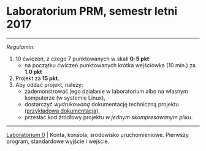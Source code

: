# Laboratorium PRM, semestr letni 2017

--------------------------------------------
*Regulamin*:

1. 10 ćwiczeń, z czego 7 punktowanych w skali __0-5 pkt__:
	* na początku ćwiczeń punktowanych krótka wejściówka (10 min.) za __1.0 pkt__
2. Projekt za __15 pkt__.
3. Aby oddać projekt, należy:
  	* zademonstrować jego działanie w laboratorium albo na własnym komputerze (w systemie Linux),
  	* dostarczyć *wydrukowaną* dokumentację techniczną projektu ([przykładowa dokumentacja](http://staff.elka.pw.edu.pl/~jarabas/dyd/prm/doctech.pdf)),
  	* przesłać kod źródłowy projektu *w jednym skompresowanym pliku*.

--------------------------------------------

[Laboratorium 0](?lab0) | Konta, konsola, środowisko uruchomieniowe. Pierwszy program, standardowe wyjście i wejście.
<!---
[Laboratorium 1](?lab1) | Typy proste, "typ" łańcuchowy. Stałe i zmienne. Podstawowe operacje arytmetyczne. | [Przykładowe rozwiązania](?lab1rozwiazania)

[Laboratorium 2](?lab2) | Pętle `for`, `while`, `do-while`. Instrukcje sterujące `if-else`, `switch`, `break`, `continue`. | [Przykładowe rozwiązania](?lab2rozwiazania)

[Laboratorium 3](?lab3) | Funkcje, zmienne globalne i lokalne. Wskaźniki, przekazywanie argumentów do funkcji przez wartość i wskazanie. (__5 pkt__) | [Przykładowe rozwiązanie](lab3/zad2r.c)

[Laboratorium 4](?lab4) | Wskaźniki, tablice, "typ" łańcuchowy. (__5 pkt__) | [Przykładowe rozwiązanie](lab4/zad2r.c)

[Laboratorium 5](?lab5) | Proste algorytmy sortowania (sortowanie bąbelkowe, sortowanie przez wstawianie). (__5 pkt__)

[Laboratorium 6](?lab6) | Struktury, typ wyliczeniowy, dynamiczna alokacja pamięci. (__5 pkt__)

[Laboratorium 7](?lab7) | Złożone struktury danych - lista jednokierunkowa. (__5 pkt__)

[Laboratorium 8](?lab8) | Obsługa plików (zapis/odczyt, binarnie/tekstowo). (__5 pkt__)

[Laboratorium 9](?lab9) | Złożone projekty, pliki nagłówkowe, pliki `makefile`. (__5 pkt__)

--------------------------------------------

[Projekt](?projekt) (__15 pkt__)


--------------------------------------------

[Materiały pomocnicze](?materialy)


--->
